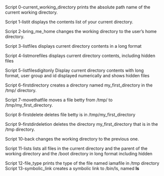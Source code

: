 Script 0-current_working_directory prints the absolute path name of the current working directory.

Script 1-listit displays the contents list of your current directory.

Script 2-bring_me_home changes the working directory to the user’s home directory.

Script 3-listfiles displays current directory contents in a long format

Script 4-listmorefiles displays current directory contents, including hidden files

Script 5-listfilesdigitonly Display current directory contents with long format, user group and id displayed numerically and shows hidden files

Script 6-firstdirectory creates a directory named my_first_directory in the /tmp/ directory.

Script 7-movethatfile moves a file betty from /tmp/ to /tmp/my_first_directory.

Script 8-firstdelete deletes file betty is in /tmp/my_first_directory

Script 9-firstdirdeletion deletes the directory my_first_directory that is in the /tmp directory.

Script 10-back changes the working directory to the previous one.

Script 11-lists lists all files in the current directory and the parent of the working directory and the /boot directory in long format including hidden

Script 12-file_type prints the type of the file named iamafile in /tmp directory 
Script 13-symbolic_link creates a symbolic link to /bin/ls, named __ls__




 
